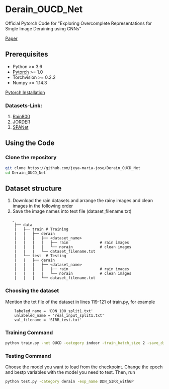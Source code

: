 # Derain_OUCD_Net
Official Pytorch Code for "Exploring Overcomplete Representations for Single Image Deraining using CNNs"


[Paper]()

## Prerequisites
- Python >= 3.6  
- [Pytorch](https://pytorch.org/) >= 1.0  
- Torchvision >= 0.2.2  
- Numpy >= 1.14.3

<a href="https://pytorch.org/ "> Pytorch Installation </a>  

### Datasets-Link:

1) [Rain800](https://github.com/hezhangsprinter/ID-CGAN)
2) [JORDER](https://www.icst.pku.edu.cn/struct/Projects/joint_rain_removal.html)
3) [SPANet](https://stevewongv.github.io/derain-project.html)

## Using the Code

### Clone the repository

```bash
git clone https://github.com/jeya-maria-jose/Derain_OUCD_Net
cd Derain_OUCD_Net
```


## Dataset structure

1. Download the rain datasets and arrange the rainy images and clean images in the following order
2. Save the image names into text file (dataset_filename.txt)

```
   .
    ├── data 
    |   ├── train # Training  
    |   |   ├── derain        
    |   |   |   ├── <dataset_name>   
    |   |   |   |   ├── rain              # rain images 
    |   |   |   |   └── norain            # clean images
    |   |   |   └── dataset_filename.txt
    |   └── test  # Testing
    |   |   ├── derain         
    |   |   |   ├── <dataset_name>          
    |   |   |   |   ├── rain              # rain images 
    |   |   |   |   └── norain            # clean images
    |   |   |   └── dataset_filename.txt
```

### Choosing the dataset

Mention the txt file of the dataset in lines 119-121 of train.py, for example
```
    labeled_name = 'DDN_100_split1.txt'
    unlabeled_name = 'real_input_split1.txt'
    val_filename = 'SIRR_test.txt'
``` 
### Training Command 

```bash
python train.py -net OUCD -category indoor -train_batch_size 2 -save_dir rain800_OUCD -num_epochs 200
```
### Testing Command 

Choose the model you want to load from the checkpoint. Change the epoch and bestp variables with the model you need to test. Then, run 

```bash
python test.py -category derain -exp_name DDN_SIRR_withGP

```


